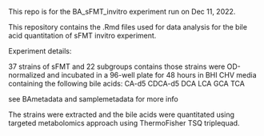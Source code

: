 This repo is for the BA_sFMT_invitro experiment run on Dec 11, 2022.

This repository contains the .Rmd files used for data analysis for the bile acid quantitation of sFMT invitro experiment.

Experiment details:

37 strains of sFMT and 22 subgroups contains those strains were OD-normalized and incubated in a 96-well plate for 48 hours in BHI CHV media containing the following bile acids:
CA-d5
CDCA-d5
DCA
LCA
GCA
TCA

see BAmetadata and samplemetadata for more info


The strains were extracted and the bile acids were quantitated using targeted metabolomics approach using ThermoFisher TSQ triplequad.
